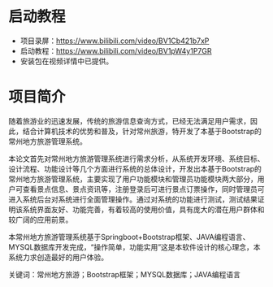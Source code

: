 # 启动教程

- 项目录屏：https://www.bilibili.com/video/BV1Cb421b7xP
- 启动教程：https://www.bilibili.com/video/BV1pW4y1P7GR
- 安装包在视频详情中已提供。

# 项目简介
随着旅游业的迅速发展，传统的旅游信息查询方式，已经无法满足用户需求，因此，结合计算机技术的优势和普及，针对常州旅游，特开发了本基于Bootstrap的常州地方旅游管理系统。 

本论文首先对常州地方旅游管理系统进行需求分析，从系统开发环境、系统目标、设计流程、功能设计等几个方面进行系统的总体设计，开发出本基于Bootstrap的常州地方旅游管理系统，主要实现了用户功能模块和管理员功能模块两大部分，用户可查看景点信息、景点资讯等，注册登录后可进行景点订票操作，同时管理员可进入系统后台对系统进行全面管理操作。通过对系统的功能进行测试，测试结果证明该系统界面友好、功能完善，有着较高的使用价值，具有庞大的潜在用户群体和较广阔的应用前景。

本常州地方旅游管理系统基于Springboot+Bootstrap框架、JAVA编程语言、MYSQL数据库开发完成，“操作简单，功能实用”这是本软件设计的核心理念，本系统力求创造最好的用户体验。

关键词：常州地方旅游；Bootstrap框架；MYSQL数据库；JAVA编程语言 
